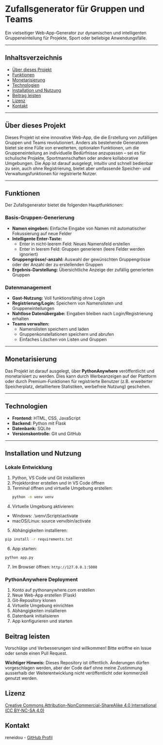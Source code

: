 # Zufallsgenerator für Gruppen und Teams

Ein vielseitiger Web-App-Generator zur dynamischen und intelligenten Gruppeneinteilung für Projekte, Sport oder beliebige Anwendungsfälle.

---

## Inhaltsverzeichnis

* [Über dieses Projekt](#über-dieses-projekt)
* [Funktionen](#funktionen)
* [Monetarisierung](#monetarisierung)
* [Technologien](#technologien)
* [Installation und Nutzung](#installation-und-nutzung)
* [Beitrag leisten](#beitrag-leisten)
* [Lizenz](#lizenz)
* [Kontakt](#kontakt)

---

## Über dieses Projekt

Dieses Projekt ist eine innovative Web-App, die die Erstellung von zufälligen Gruppen und Teams revolutioniert. Anders als bestehende Generatoren bietet sie eine Fülle von erweiterten, optionalen Funktionen, um die Gruppeneinteilung an individuelle Bedürfnisse anzupassen – sei es für schulische Projekte, Sportmannschaften oder andere kollaborative Umgebungen. Die App ist darauf ausgelegt, intuitiv und schnell bedienbar zu sein, auch ohne Registrierung, bietet aber umfassende Speicher- und Verwaltungsfunktionen für registrierte Nutzer.

---

## Funktionen

Der Zufallsgenerator bietet die folgenden Hauptfunktionen:

### Basis-Gruppen-Generierung
* **Namen eingeben:** Einfache Eingabe von Namen mit automatischer Fokussierung auf neue Felder
* **Intelligente Enter-Taste:** 
  - Enter in nicht-leerem Feld: Neues Namensfeld erstellen
  - Enter in leerem Feld: Gruppen generieren (leere Felder werden ignoriert)
* **Gruppengrösse/-anzahl:** Auswahl der gewünschten Gruppengrösse oder der Anzahl der zu erstellenden Gruppen
* **Ergebnis-Darstellung:** Übersichtliche Anzeige der zufällig generierten Gruppen

### Datenmanagement
* **Gast-Nutzung:** Voll funktionsfähig ohne Login
* **Registrierung/Login:** Speichern von Namenslisten und Gruppeneinteilungen
* **Nahtlose Datenübergabe:** Eingaben bleiben nach Login/Registrierung erhalten
* **Teams verwalten:** 
  - Namenslisten speichern und laden
  - Gruppenkonstellationen speichern und abrufen
  - Einfaches Löschen von Listen und Gruppen

---

## Monetarisierung

Das Projekt ist darauf ausgelegt, über **PythonAnywhere** veröffentlicht und monetarisiert zu werden. Dies kann durch Werbeanzeigen auf der Plattform oder durch Premium-Funktionen für registrierte Benutzer (z.B. erweiterter Speicherplatz, detailliertere Statistiken, werbefreie Nutzung) geschehen.

---

## Technologien

* **Frontend:** HTML, CSS, JavaScript
* **Backend:** Python mit Flask
* **Datenbank:** SQLite
* **Versionskontrolle:** Git und GitHub

---

## Installation und Nutzung

### Lokale Entwicklung
1. Python, VS Code und Git installieren
2. Projektordner erstellen und in VS Code öffnen
3. Terminal öffnen und virtuelle Umgebung erstellen:
   ```bash
   python -m venv venv
4. Virtuelle Umgebung aktivieren:
- Windows: .\venv\Scripts\activate
- macOS/Linux: source venv/bin/activate
5. Abhängigkeiten installieren:
```bash
pip install -r requirements.txt
```
6. App starten:
```bash
python app.py
```
7. Im Browser öffnen: `http://127.0.0.1:5000`

### PythonAnywhere Deployment
1. Konto auf pythonanywhere.com erstellen
2. Neue Web-App erstellen (Flask)
3. Git-Repository klonen
4. Virtuelle Umgebung einrichten
5. Abhängigkeiten installieren
6. Datenbank initialisieren
7. App konfigurieren und starten

## Beitrag leisten
Vorschläge und Verbesserungen sind willkommen! Bitte eröffne ein Issue oder sende einen Pull Request.

**Wichtiger Hinweis:** Dieses Repository ist öffentlich. Änderungen dürfen vorgeschlagen werden, aber der Code darf ohne meine Zustimmung ausserhalb der Weiterentwicklung nicht veröffentlicht oder kommerziell genutzt werden.

## Lizenz
[Creative Commons Attribution-NonCommercial-ShareAlike 4.0 International (CC BY-NC-SA 4.0)](https://creativecommons.org/licenses/by-nc-sa/4.0/)

## Kontakt
reneidou - [GitHub Profil](https://github.com/reneidou)